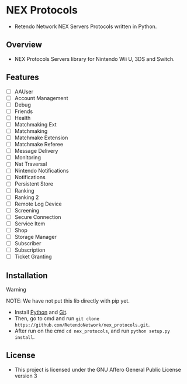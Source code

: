 # NEX Protocols
- Retendo Network NEX Servers Protocols written in Python.

## Overview
- NEX Protocols Servers library for Nintendo Wii U, 3DS and Switch.

## Features
- [ ] AAUser
- [ ] Account Management
- [ ] Debug
- [ ] Friends
- [ ] Health
- [ ] Matchmaking Ext
- [ ] Matchmaking
- [ ] Matchmake Extension
- [ ] Matchmake Referee
- [ ] Message Delivery
- [ ] Monitoring
- [ ] Nat Traversal
- [ ] Nintendo Notifications
- [ ] Notifications
- [ ] Persistent Store
- [ ] Ranking
- [ ] Ranking 2
- [ ] Remote Log Device
- [ ] Screening
- [ ] Secure Connection
- [ ] Service Item
- [ ] Shop
- [ ] Storage Manager
- [ ] Subscriber
- [ ] Subscription
- [ ] Ticket Granting

## Installation
> [!WARNING]
> NOTE: We have not put this lib directly with pip yet.
- Install [Python](https://www.python.org/downloads/) and [Git](https://git-scm.com/downloads/).
- Then, go to cmd and run `git clone https://github.com/RetendoNetwork/nex_protocols.git`.
- After run on the cmd `cd nex_protocols`, and run `python setup.py install`.

## License
- This project is licensed under the GNU Affero General Public License version 3
